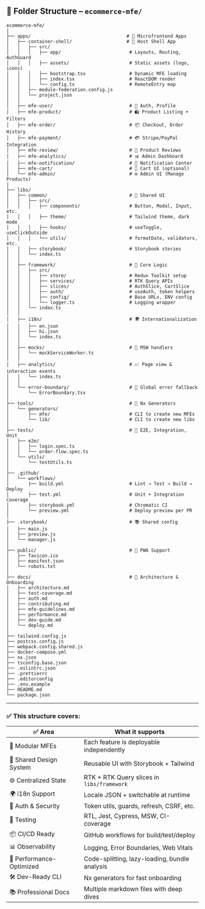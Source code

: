 
## 📁 Folder Structure – `ecommerce-mfe/`

```
ecommerce-mfe/
│
├── apps/                                   # 🧩 Microfrontend Apps
│   ├── container-shell/                    # 🧠 Host Shell App
│   │   ├── src/
│   │   │   ├── app/                         # Layouts, Routing, AuthGuard
│   │   │   ├── assets/                      # Static assets (logo, icons)
│   │   │   ├── bootstrap.tsx                # Dynamic MFE loading
│   │   │   ├── index.tsx                    # ReactDOM render
│   │   │   └── config.ts                    # RemoteEntry map
│   │   ├── module-federation.config.js
│   │   └── project.json
│   │
│   ├── mfe-user/                            # 👤 Auth, Profile
│   ├── mfe-product/                         # 🛍 Product Listing + Filters
│   ├── mfe-order/                           # 📦 Checkout, Order History
│   ├── mfe-payment/                         # 💳 Stripe/PayPal Integration
│   ├── mfe-review/                          # 🌟 Product Reviews
│   ├── mfe-analytics/                       # 📊 Admin Dashboard
│   ├── mfe-notification/                    # 🔔 Notification Center
│   ├── mfe-cart/                            # 🛒 Cart UI (optional)
│   └── mfe-admin/                           # ⚙️ Admin UI (Manage Products)
│
├── libs/
│   ├── common/                              # 🎨 Shared UI
│   │   ├── src/
│   │   │   ├── components/                  # Button, Modal, Input, etc.
│   │   │   ├── theme/                       # Tailwind theme, dark mode
│   │   │   ├── hooks/                       # useToggle, useClickOutside
│   │   │   └── utils/                       # formatDate, validators, etc.
│   │   ├── storybook/                       # Storybook stories
│   │   └── index.ts
│   │
│   ├── framework/                           # 🧠 Core Logic
│   │   ├── src/
│   │   │   ├── store/                       # Redux Toolkit setup
│   │   │   ├── services/                    # RTK Query APIs
│   │   │   ├── slices/                      # AuthSlice, CartSlice
│   │   │   ├── auth/                        # useAuth, token helpers
│   │   │   ├── config/                      # Base URLs, ENV config
│   │   │   └── logger.ts                    # Logging wrapper
│   │   └── index.ts
│   │
│   ├── i18n/                                # 🌍 Internationalization
│   │   ├── en.json
│   │   ├── hi.json
│   │   └── index.ts
│   │
│   ├── mocks/                               # 🧪 MSW handlers
│   │   └── mockServiceWorker.ts
│   │
│   ├── analytics/                           # 📈 Page view & interaction events
│   │   └── index.ts
│   │
│   └── error-boundary/                      # 🛑 Global error fallback
│       └── ErrorBoundary.tsx
│
├── tools/                                   # 🧰 Nx Generators
│   └── generators/
│       ├── mfe/                             # CLI to create new MFEs
│       └── lib/                             # CLI to create new libs
│
├── tests/                                   # 🔬 E2E, Integration, Unit
│   ├── e2e/
│   │   ├── login.spec.ts
│   │   └── order-flow.spec.ts
│   └── utils/
│       └── testUtils.ts
│
├── .github/
│   └── workflows/
│       ├── build.yml                        # Lint → Test → Build → Deploy
│       ├── test.yml                         # Unit + Integration Coverage
│       ├── storybook.yml                    # Chromatic CI
│       └── preview.yml                      # Deploy preview per PR
│
├── .storybook/                              # 📚 Shared config
│   ├── main.js
│   ├── preview.js
│   └── manager.js
│
├── public/                                  # 📱 PWA Support
│   ├── favicon.ico
│   ├── manifest.json
│   └── robots.txt
│
├── docs/                                    # 📄 Architecture & Onboarding
│   ├── architecture.md
│   ├── test-coverage.md
│   ├── auth.md
│   ├── contributing.md
│   ├── mfe-guidelines.md
│   ├── performance.md
│   ├── dev-guide.md
│   └── deploy.md
│
├── tailwind.config.js
├── postcss.config.js
├── webpack.config.shared.js
├── docker-compose.yml
├── nx.json
├── tsconfig.base.json
├── .eslintrc.json
├── .prettierrc
├── .editorconfig
├── .env.example
├── README.md
└── package.json
```

---

### ✅ This structure covers:

| ✅ Area                      | What it supports                              |
|----------------------------|-----------------------------------------------|
| 🧩 Modular MFEs             | Each feature is deployable independently      |
| 💅 Shared Design System     | Reusable UI with Storybook + Tailwind         |
| ⚙️ Centralized State        | RTK + RTK Query slices in `libs/framework`    |
| 🌍 i18n Support              | Locale JSON + switchable at runtime           |
| 🔐 Auth & Security           | Token utils, guards, refresh, CSRF, etc.      |
| 🧪 Testing                  | RTL, Jest, Cypress, MSW, CI-coverage          |
| 📦 CI/CD Ready              | GitHub workflows for build/test/deploy        |
| 📊 Observability            | Logging, Error Boundaries, Web Vitals         |
| 🎯 Performance-Optimized    | Code-splitting, lazy-loading, bundle analysis |
| 🛠 Dev-Ready CLI             | Nx generators for fast onboarding             |
| 📚 Professional Docs        | Multiple markdown files with deep dives       |

